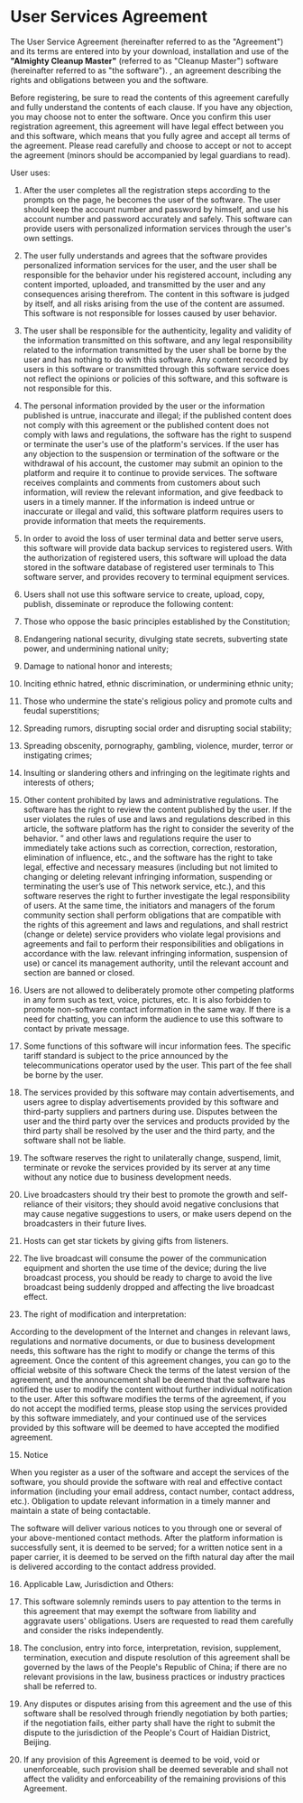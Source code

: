 # User Services Agreement
The User Service Agreement (hereinafter referred to as the "Agreement") and its terms are entered into by your download, installation and use of the **"Almighty Cleanup Master"** (referred to as "Cleanup Master") software (hereinafter referred to as "the software"). , an agreement describing the rights and obligations between you and the software.

Before registering, be sure to read the contents of this agreement carefully and fully understand the contents of each clause. If you have any objection, you may choose not to enter the software. Once you confirm this user registration agreement, this agreement will have legal effect between you and this software, which means that you fully agree and accept all terms of the agreement. Please read carefully and choose to accept or not to accept the agreement (minors should be accompanied by legal guardians to read).

User uses:

1. After the user completes all the registration steps according to the prompts on the page, he becomes the user of the software. The user should keep the account number and password by himself, and use his account number and password accurately and safely. This software can provide users with personalized information services through the user's own settings.
    
2. The user fully understands and agrees that the software provides personalized information services for the user, and the user shall be responsible for the behavior under his registered account, including any content imported, uploaded, and transmitted by the user and any consequences arising therefrom. The content in this software is judged by itself, and all risks arising from the use of the content are assumed. This software is not responsible for losses caused by user behavior.
    
3. The user shall be responsible for the authenticity, legality and validity of the information transmitted on this software, and any legal responsibility related to the information transmitted by the user shall be borne by the user and has nothing to do with this software. Any content recorded by users in this software or transmitted through this software service does not reflect the opinions or policies of this software, and this software is not responsible for this.
    
4. The personal information provided by the user or the information published is untrue, inaccurate and illegal; if the published content does not comply with this agreement or the published content does not comply with laws and regulations, the software has the right to suspend or terminate the user's use of the platform's services. If the user has any objection to the suspension or termination of the software or the withdrawal of his account, the customer may submit an opinion to the platform and require it to continue to provide services. The software receives complaints and comments from customers about such information, will review the relevant information, and give feedback to users in a timely manner. If the information is indeed untrue or inaccurate or illegal and valid, this software platform requires users to provide information that meets the requirements.
    
5. In order to avoid the loss of user terminal data and better serve users, this software will provide data backup services to registered users. With the authorization of registered users, this software will upload the data stored in the software database of registered user terminals to This software server, and provides recovery to terminal equipment services.
    
6. Users shall not use this software service to create, upload, copy, publish, disseminate or reproduce the following content:

  1. Those who oppose the basic principles established by the Constitution;
    
  2. Endangering national security, divulging state secrets, subverting state power, and undermining national unity;
    
  3. Damage to national honor and interests;
    
  4. Inciting ethnic hatred, ethnic discrimination, or undermining ethnic unity;
    
  5. Those who undermine the state's religious policy and promote cults and feudal superstitions;
    
  6. Spreading rumors, disrupting social order and disrupting social stability;
    
  7. Spreading obscenity, pornography, gambling, violence, murder, terror or instigating crimes;
    
  8. Insulting or slandering others and infringing on the legitimate rights and interests of others;
    
  9. Other content prohibited by laws and administrative regulations.
    The software has the right to review the content published by the user. If the user violates the rules of use and laws and regulations described in this article, the software platform has the right to consider the severity of the behavior. ” and other laws and regulations require the user to immediately take actions such as correction, correction, restoration, elimination of influence, etc., and the software has the right to take legal, effective and necessary measures (including but not limited to changing or deleting relevant infringing information, suspending or terminating the user’s use of This network service, etc.), and this software reserves the right to further investigate the legal responsibility of users.
    At the same time, the initiators and managers of the forum community section shall perform obligations that are compatible with the rights of this agreement and laws and regulations, and shall restrict (change or delete) service providers who violate legal provisions and agreements and fail to perform their responsibilities and obligations in accordance with the law. relevant infringing information, suspension of use) or cancel its management authority, until the relevant account and section are banned or closed.
    

7. Users are not allowed to deliberately promote other competing platforms in any form such as text, voice, pictures, etc. It is also forbidden to promote non-software contact information in the same way. If there is a need for chatting, you can inform the audience to use this software to contact by private message.
    
8. Some functions of this software will incur information fees. The specific tariff standard is subject to the price announced by the telecommunications operator used by the user. This part of the fee shall be borne by the user.
    
9. The services provided by this software may contain advertisements, and users agree to display advertisements provided by this software and third-party suppliers and partners during use. Disputes between the user and the third party over the services and products provided by the third party shall be resolved by the user and the third party, and the software shall not be liable.
    
10. The software reserves the right to unilaterally change, suspend, limit, terminate or revoke the services provided by its server at any time without any notice due to business development needs.
    
11. Live broadcasters should try their best to promote the growth and self-reliance of their visitors; they should avoid negative conclusions that may cause negative suggestions to users, or make users depend on the broadcasters in their future lives.
    
12. Hosts can get star tickets by giving gifts from listeners.
    
13. The live broadcast will consume the power of the communication equipment and shorten the use time of the device; during the live broadcast process, you should be ready to charge to avoid the live broadcast being suddenly dropped and affecting the live broadcast effect.

14. The right of modification and interpretation:

According to the development of the Internet and changes in relevant laws, regulations and normative documents, or due to business development needs, this software has the right to modify or change the terms of this agreement. Once the content of this agreement changes, you can go to the official website of this software Check the terms of the latest version of the agreement, and the announcement shall be deemed that the software has notified the user to modify the content without further individual notification to the user. After this software modifies the terms of the agreement, if you do not accept the modified terms, please stop using the services provided by this software immediately, and your continued use of the services provided by this software will be deemed to have accepted the modified agreement.

15. Notice

When you register as a user of the software and accept the services of the software, you should provide the software with real and effective contact information (including your email address, contact number, contact address, etc.). Obligation to update relevant information in a timely manner and maintain a state of being contactable.

The software will deliver various notices to you through one or several of your above-mentioned contact methods. After the platform information is successfully sent, it is deemed to be served; for a written notice sent in a paper carrier, it is deemed to be served on the fifth natural day after the mail is delivered according to the contact address provided.

16. Applicable Law, Jurisdiction and Others:

  1. This software solemnly reminds users to pay attention to the terms in this agreement that may exempt the software from liability and aggravate users' obligations. Users are requested to read them carefully and consider the risks independently.
    
  2. The conclusion, entry into force, interpretation, revision, supplement, termination, execution and dispute resolution of this agreement shall be governed by the laws of the People's Republic of China; if there are no relevant provisions in the law, business practices or industry practices shall be referred to.
    
  3. Any disputes or disputes arising from this agreement and the use of this software shall be resolved through friendly negotiation by both parties; if the negotiation fails, either party shall have the right to submit the dispute to the jurisdiction of the People's Court of Haidian District, Beijing.
    
  4. If any provision of this Agreement is deemed to be void, void or unenforceable, such provision shall be deemed severable and shall not affect the validity and enforceability of the remaining provisions of this Agreement.
